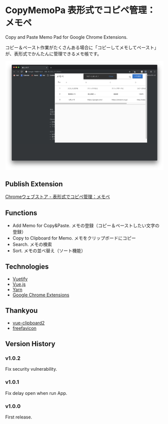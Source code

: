 # CopyMemoPa 表形式でコピペ管理：メモペ
Copy and Paste Memo Pad for Google Chrome Extensions.

コピー＆ペースト作業がたくさんある場合に「コピーしてメモしてペースト」が、表形式でかんたんに管理できるメモ帳です。

![メモペ](https://raw.githubusercontent.com/256hax/copymemopa/master/docs/screenshot-extension.png)

## Publish Extension
[Chromeウェブストア - 表形式でコピペ管理：メモペ](https://chrome.google.com/webstore/detail/%E8%A1%A8%E5%BD%A2%E5%BC%8F%E3%81%A7%E3%82%B3%E3%83%94%E3%83%9A%E7%AE%A1%E7%90%86%EF%BC%9A%E3%83%A1%E3%83%A2%E3%83%9A/ehndjibjmfffbbdiaomhbiflpneiflif?hl=ja)

## Functions
- Add Memo for Copy&Paste. メモの登録（コピー＆ペーストしたい文字の登録）
- Copy to Clipboard for Memo. メモをクリップボードにコピー
- Search. メモの検索
- Sort. メモの並べ替え（ソート機能）

## Technologies
- [Vuetify](https://vuetifyjs.com/en/)
- [Vue.js](https://vuejs.org/)
- [Yarn](https://yarnpkg.com/en/)
- [Google Chrome Extensions](https://developer.chrome.com/extensions)

## Thankyou
- [vue-clipboard2](https://github.com/Inndy/vue-clipboard2)
- [freefavicon](https://www.freefavicon.com/)

## Version History
### v1.0.2
Fix security vulnerability.

### v1.0.1
Fix delay open when run App.

### v1.0.0
First release.
